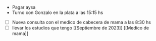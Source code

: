 - Pagar aysa
- Turno con Gonzalo en la plata a las 15:15 hs
- [ ] Nueva consulta con el medico de cabecera de mama a las 8:30 hs
- [ ] llevar los estudios que tengo
[[Septiembre de 2023]]
[[Medico de mama]]
